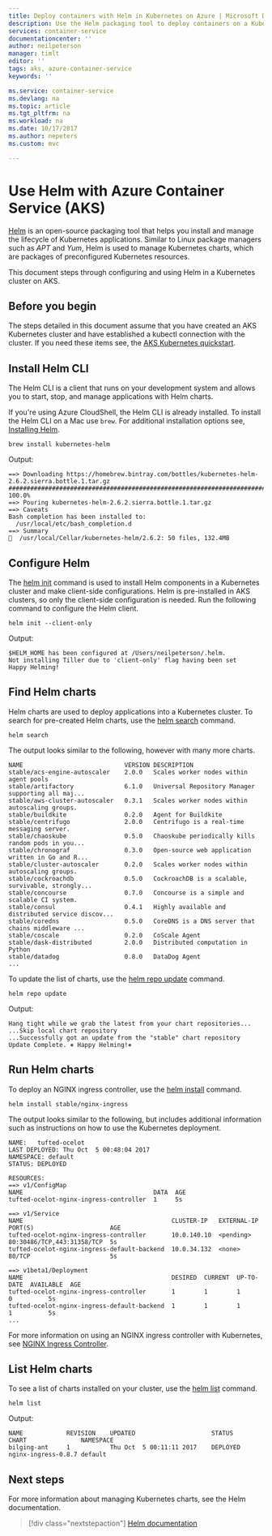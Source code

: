 ```yaml
---
title: Deploy containers with Helm in Kubernetes on Azure | Microsoft Docs
description: Use the Helm packaging tool to deploy containers on a Kubernetes cluster in AKS
services: container-service
documentationcenter: ''
author: neilpeterson
manager: timlt
editor: ''
tags: aks, azure-container-service
keywords: ''

ms.service: container-service
ms.devlang: na
ms.topic: article
ms.tgt_pltfrm: na
ms.workload: na
ms.date: 10/17/2017
ms.author: nepeters
ms.custom: mvc

---
```

# Use Helm with Azure Container Service (AKS)

[Helm](https://github.com/kubernetes/helm/) is an open-source packaging tool that helps you install and manage the lifecycle of Kubernetes applications. Similar to Linux package managers such as *APT* and *Yum*, Helm is used to manage Kubernetes charts, which are packages of preconfigured Kubernetes resources.

This document steps through configuring and using Helm in a Kubernetes cluster on AKS.

## Before you begin

The steps detailed in this document assume that you have created an AKS Kubernetes cluster and have established a kubectl connection with the cluster. If you need these items see, the [AKS Kubernetes quickstart](./kubernetes-walkthrough.md).

## Install Helm CLI

The Helm CLI is a client that runs on your development system and allows you to start, stop, and manage applications with Helm charts.

If you're using Azure CloudShell, the Helm CLI is already installed. To install the Helm CLI on a Mac use `brew`. For additional installation options see, [Installing Helm](https://github.com/kubernetes/helm/blob/master/docs/install.md).

```console
brew install kubernetes-helm
```

Output:

```console
==> Downloading https://homebrew.bintray.com/bottles/kubernetes-helm-2.6.2.sierra.bottle.1.tar.gz
######################################################################## 100.0%
==> Pouring kubernetes-helm-2.6.2.sierra.bottle.1.tar.gz
==> Caveats
Bash completion has been installed to:
  /usr/local/etc/bash_completion.d
==> Summary
🍺  /usr/local/Cellar/kubernetes-helm/2.6.2: 50 files, 132.4MB
```

## Configure Helm

The [helm init](https://docs.helm.sh/helm/#helm-init) command is used to install Helm components in a Kubernetes cluster and make client-side configurations. Helm is pre-installed in AKS clusters, so only the client-side configuration is needed. Run the following command to configure the Helm client.

```azurecli-interactive
helm init --client-only
```

Output:

```console
$HELM_HOME has been configured at /Users/neilpeterson/.helm.
Not installing Tiller due to 'client-only' flag having been set
Happy Helming!
```

## Find Helm charts

Helm charts are used to deploy applications into a Kubernetes cluster. To search for pre-created Helm charts, use the [helm search](https://docs.helm.sh/helm/#helm-search) command.

```azurecli-interactive
helm search
```

The output looks similar to the following, however with many more charts.

```console
NAME                         	VERSION	DESCRIPTION
stable/acs-engine-autoscaler 	2.0.0  	Scales worker nodes within agent pools
stable/artifactory           	6.1.0  	Universal Repository Manager supporting all maj...
stable/aws-cluster-autoscaler	0.3.1  	Scales worker nodes within autoscaling groups.
stable/buildkite             	0.2.0  	Agent for Buildkite
stable/centrifugo            	2.0.0  	Centrifugo is a real-time messaging server.
stable/chaoskube             	0.5.0  	Chaoskube periodically kills random pods in you...
stable/chronograf            	0.3.0  	Open-source web application written in Go and R...
stable/cluster-autoscaler    	0.2.0  	Scales worker nodes within autoscaling groups.
stable/cockroachdb           	0.5.0  	CockroachDB is a scalable, survivable, strongly...
stable/concourse             	0.7.0  	Concourse is a simple and scalable CI system.
stable/consul                	0.4.1  	Highly available and distributed service discov...
stable/coredns               	0.5.0  	CoreDNS is a DNS server that chains middleware ...
stable/coscale               	0.2.0  	CoScale Agent
stable/dask-distributed      	2.0.0  	Distributed computation in Python
stable/datadog               	0.8.0  	DataDog Agent
...
```

To update the list of charts, use the [helm repo update](https://docs.helm.sh/helm/#helm-repo-update) command.

```azurecli-interactive
helm repo update
```

Output:

```console
Hang tight while we grab the latest from your chart repositories...
...Skip local chart repository
...Successfully got an update from the "stable" chart repository
Update Complete. ⎈ Happy Helming!⎈
```

## Run Helm charts

To deploy an NGINX ingress controller, use the [helm install](https://docs.helm.sh/helm/#helm-install) command.

```azurecli-interactive
helm install stable/nginx-ingress
```

The output looks similar to the following, but includes additional information such as instructions on how to use the Kubernetes deployment.

```console
NAME:   tufted-ocelot
LAST DEPLOYED: Thu Oct  5 00:48:04 2017
NAMESPACE: default
STATUS: DEPLOYED

RESOURCES:
==> v1/ConfigMap
NAME                                    DATA  AGE
tufted-ocelot-nginx-ingress-controller  1     5s

==> v1/Service
NAME                                         CLUSTER-IP   EXTERNAL-IP  PORT(S)                     AGE
tufted-ocelot-nginx-ingress-controller       10.0.140.10  <pending>    80:30486/TCP,443:31358/TCP  5s
tufted-ocelot-nginx-ingress-default-backend  10.0.34.132  <none>       80/TCP                      5s

==> v1beta1/Deployment
NAME                                         DESIRED  CURRENT  UP-TO-DATE  AVAILABLE  AGE
tufted-ocelot-nginx-ingress-controller       1        1        1           0          5s
tufted-ocelot-nginx-ingress-default-backend  1        1        1           1          5s
...
```

For more information on using an NGINX ingress controller with Kubernetes, see [NGINX Ingress Controller](https://github.com/kubernetes/ingress/tree/master/controllers/nginx).

## List Helm charts

To see a list of charts installed on your cluster, use the [helm list](https://docs.helm.sh/helm/#helm-list) command.

```azurecli-interactive
helm list
```

Output:

```console
NAME         	REVISION	UPDATED                 	STATUS  	CHART              	NAMESPACE
bilging-ant  	1       	Thu Oct  5 00:11:11 2017	DEPLOYED	nginx-ingress-0.8.7	default
```

## Next steps

For more information about managing Kubernetes charts, see the Helm documentation.

> [!div class="nextstepaction"]
> [Helm documentation](https://github.com/kubernetes/helm/blob/master/docs/index.md)